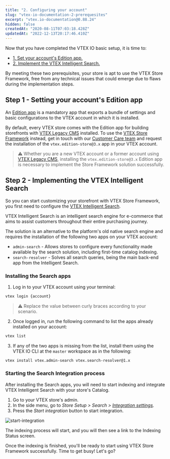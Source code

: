 ```yaml
---
title: "2. Configuring your account"
slug: "vtex-io-documentation-2-prerequesites"
excerpt: "vtex.io-documentation@0.88.24"
hidden: false
createdAt: "2020-08-11T07:03:18.428Z"
updatedAt: "2022-12-13T20:17:46.410Z"
---
```


Now that you have completed the VTEX IO basic setup, it is time to:

- [1. Set your account's Edition app.](#step-1---setting-your-accounts-edition-app)
- [2. Implement the VTEX Intelligent Search.](#step-2---implementing-the-vtex-intelligent-search)

By meeting these two prerequisites, your store is apt to use the VTEX Store Framework, free from any technical issues that could emerge due to flaws during the implementation steps.

## Step 1 - Setting your account's Edition app

An [Edition app](https://developers.vtex.com/vtex-developer-docs/docs/vtex-io-documentation-edition-app/) is a mandatory app that exports a bundle of settings and basic configurations to the VTEX account in which it is installed.

By default, every VTEX store comes with the Edition app for building storefronts with [VTEX Legacy CMS](https://help.vtex.com/tutorial/what-is-cms--EmO8u2WBj2W4MUQCS8262) installed. To use the [VTEX Store Framework](https://developers.vtex.com/vtex-developer-docs/docs/vtex-io-documentation-what-is-vtex-store-framework) instead, get in touch with our [Customer Care team](https://support.vtex.com/hc/pt-br/signin?return_to=https%3A%2F%2Fsupport.vtex.com%2Fhc%2Fpt-br%2Frequests) and request the installation of the `vtex.edition-store@3.x` app in your VTEX account.

> ⚠️ Whether you are a new VTEX account or a former account using [VTEX Legacy CMS](https://help.vtex.com/tutorial/what-is-cms--EmO8u2WBj2W4MUQCS8262), installing the `vtex.edition-store@3.x` Edition app is necessary to implement the Store Framework solution successfully.

## Step 2 - Implementing the VTEX Intelligent Search

So you can start customizing your storefront with VTEX Store Framework, you first need to configure the [VTEX Intelligent Search](https://help.vtex.com/tracks/vtex-intelligent-search--19wrbB7nEQcmwzDPl1l4Cb).

VTEX Intelligent Search is an intelligent search engine for e-commerce that aims to assist customers throughout their entire purchasing journey.

The solution is an alternative to the platform's old native search engine and requires the installation of the following two apps on your VTEX account:

- `admin-search` - Allows stores to configure every functionality made available by the search solution, including first-time catalog indexing.
- `search-resolver` - Solves all search queries, being the main back-end app from the Intelligent Search.

### Installing the Search apps

1. Log in to your VTEX account using your terminal:

```sh
vtex login {account}
```

> ⚠️ Replace the value between curly braces according to your scenario.

2. Once logged in, run the following command to list the apps already installed on your account:

```sh
vtex list
```

3. If any of the two apps is missing from the list, install them using the VTEX IO CLI at the `master` workspace as in the following:

```sh
vtex install vtex.admin-search vtex.search-resolver@1.x
```

### Starting the Search Integration process

After installing the Search apps, you will need to start indexing and integrate VTEX Intelligent Search with your store's Catalog.

1. Go to your VTEX store's admin.
2. In the side menu, go to *Store Setup > Search > [Integration settings](https://help.vtex.com/en/tracks/vtex-intelligent-search--19wrbB7nEQcmwzDPl1l4Cb/6wKQgKmu2FT6084BJT7z5V)*.
3. Press the *Start integration* button to start integration.

![start-integration](https://raw.githubusercontent.com/vtexdocs/dev-portal-content/main/images/vtex-io-documentation-2-prerequesites-0.png)

The indexing process will start, and you will then see a link to the Indexing Status screen.

Once the indexing is finished, you'll be ready to start using VTEX Store Framework successfully. Time to get busy! Let's go?
